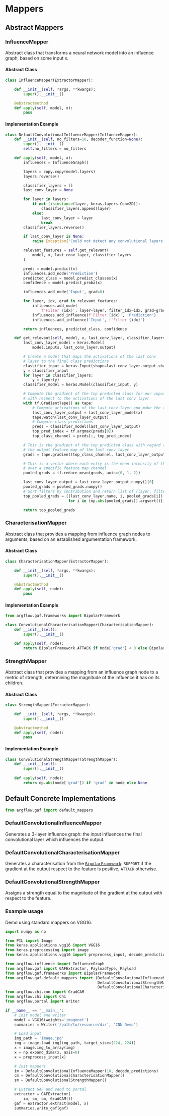 # Mappers

## Abstract Mappers

### InfluenceMapper

Abstract class that transforms a neural network model into an influence graph, based on some input x.

#### Abstract Class

```python
class InfluenceMapper(ExtractorMapper):

    def __init__(self, *args, **kwargs):
        super().__init__()

    @abstractmethod
    def apply(self, model, x):
        pass

```

#### Implementation Example

```python
class DefaultConvolutionalInfluenceMapper(InfluenceMapper):
    def __init__(self, no_filters=10, decoder_function=None):
        super().__init__()
        self.no_filters = no_filters

    def apply(self, model, x):
        influences = InfluenceGraph()

        layers = copy.copy(model.layers)
        layers.reverse()

        classifier_layers = []
        last_conv_layer = None

        for layer in layers:
            if not (isinstance(layer, keras.layers.Conv2D)):
                classifier_layers.append(layer)
            else:
                last_conv_layer = layer
                break
        classifier_layers.reverse()

        if last_conv_layer is None:
            raise Exception('Could not detect any convolutional layers')

        relevant_features = self.get_relevant(
            model, x, last_conv_layer, classifier_layers
        )

        preds = model.predict(x)
        influences.add_node('Prediction')
        predicted_class = model.predict_classes(x)
        confidence = model.predict_proba(x)

        influences.add_node('Input', grad=0)

        for layer, idx, grad in relevant_features:
            influences.add_node(
                f'Filter {idx}', layer=layer, filter_idx=idx, grad=grad)
            influences.add_influence(f'Filter {idx}', 'Prediction')
            influences.add_influence('Input', f'Filter {idx}')

        return influences, predicted_class, confidence

    def get_relevant(self, model, x, last_conv_layer, classifier_layers):
        last_conv_layer_model = keras.Model(
            model.inputs, last_conv_layer.output)

        # Create a model that maps the activations of the last conv
        # layer to the final class predictions
        classifier_input = keras.Input(shape=last_conv_layer.output.shape[1:])
        y = classifier_input
        for layer in classifier_layers:
            y = layer(y)
        classifier_model = keras.Model(classifier_input, y)

        # Compute the gradient of the top predicted class for our input image
        # with respect to the activations of the last conv layer
        with tf.GradientTape() as tape:
            # Compute activations of the last conv layer and make the tape watch it
            last_conv_layer_output = last_conv_layer_model(x)
            tape.watch(last_conv_layer_output)
            # Compute class predictions
            preds = classifier_model(last_conv_layer_output)
            top_pred_index = tf.argmax(preds[0])
            top_class_channel = preds[:, top_pred_index]

        # This is the gradient of the top predicted class with regard to
        # the output feature map of the last conv layer
        grads = tape.gradient(top_class_channel, last_conv_layer_output)

        # This is a vector where each entry is the mean intensity of the gradient
        # over a specific feature map channel
        pooled_grads = tf.reduce_mean(grads, axis=(0, 1, 2))

        last_conv_layer_output = last_conv_layer_output.numpy()[0]
        pooled_grads = pooled_grads.numpy()
        # Sort filters by contribution and return list of (layer, filter index, gradient) tuples
        top_pooled_grads = [(last_conv_layer.name, i, pooled_grads[i])
                            for i in (np.abs(pooled_grads)).argsort()[-self.no_filters:]]

        return top_pooled_grads

```

### CharacterisationMapper

Abstract class that provides a mapping from influence graph nodes to arguments, based on an established
argumentation framework.

#### Abstract Class

```python
class CharacterisationMapper(ExtractorMapper):

    def __init__(self, *args, **kwargs):
        super().__init__()

    @abstractmethod
    def apply(self, node):
        pass

```

#### Implementation Example

```python
from argflow.gaf.frameworks import BipolarFramework

class ConvolutionalCharacterisationMapper(CharacterisationMapper):
    def __init__(self):
        super().__init__()

    def apply(self, node):
        return BipolarFramework.ATTACK if node['grad'] < 0 else BipolarFramework.SUPPORT
```

### StrengthMapper

Abstract class that provides a mapping from an influence graph node to a metric of strength, determining
the magnitude of the influence it has on its children.

#### Abstract Class

```python
class StrengthMapper(ExtractorMapper):

    def __init__(self, *args, **kwargs):
        super().__init__()

    @abstractmethod
    def apply(self, node):
        pass

```

#### Implementation Example
```python
class ConvolutionalStrengthMapper(StrengthMapper):
    def __init__(self):
        super().__init__()
        
    def apply(self, node):
        return np.abs(node['grad']) if 'grad' in node else None
```

## Default Concrete Implementations

```python
from argflow.gaf import default_mappers
```

### DefaultConvolutionalInfluenceMapper
Generates a 3-layer influence graph: the input influences the final convolutional layer which influences the output.

### DefaultConvolutionalCharacterisationMapper
Generates a characterisation from the [`BipolarFramework`](../frameworks): `SUPPORT` if the gradient at the output respect to the feature is positive, `ATTACK` otherwise.

### DefaultConvolutionalStrengthMapper
Assigns a strength equal to the magnitude of the gradient at the output with respect to the feature.

### Example usage
Demo using standard mappers on VGG16.

```python
import numpy as np

from PIL import Image
from keras.applications.vgg16 import VGG16
from keras.preprocessing import image
from keras.applications.vgg16 import preprocess_input, decode_predictions

from argflow.influence import InfluenceGraph
from argflow.gaf import GAFExtractor, PayloadType, Payload
from argflow.gaf.frameworks import BipolarFramework
from argflow.gaf.default_mappers import (DefaultConvolutionalInfluenceMapper,
                                         DefaultConvolutionalStrengthMapper,
                                         DefaultConvolutionalCharacterisationMapper)
from argflow.chi.cnn import GradCAM
from argflow.chi import Chi
from argflow.portal import Writer

if __name__ == '__main__':
    # Init model and writer
    model = VGG16(weights='imagenet')
    summaries = Writer('/path/to/resource/dir', 'CNN Demo')

    # Load input
    img_path = 'image.jpg'
    img = image.load_img(img_path, target_size=(224, 224))
    x = image.img_to_array(img)
    x = np.expand_dims(x, axis=0)
    x = preprocess_input(x)

    # Init mappers
    im = DefaultConvolutionalInfluenceMapper(10, decode_predictions)
    cm = DefaultConvolutionalCharacterisationMapper()
    sm = DefaultConvolutionalStrengthMapper()

    # Extract GAF and send to portal
    extractor = GAFExtractor(
        im, sm, cm, GradCAM())
    gaf = extractor.extract(model, x)
    summaries.write_gaf(gaf)

```